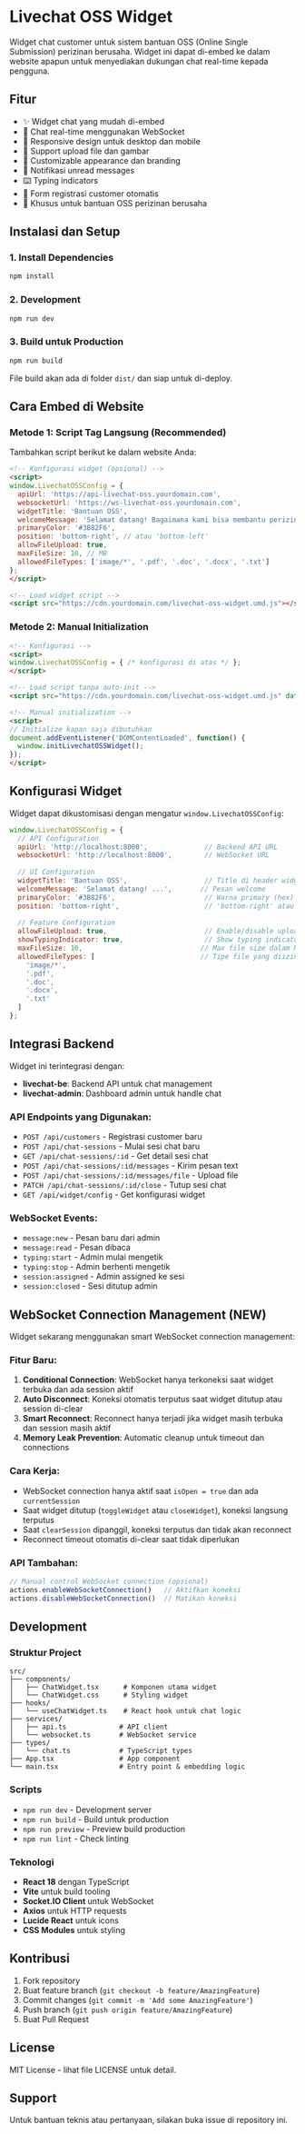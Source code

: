 # Livechat OSS Widget

Widget chat customer untuk sistem bantuan OSS (Online Single Submission) perizinan berusaha. Widget ini dapat di-embed ke dalam website apapun untuk menyediakan dukungan chat real-time kepada pengguna.

## Fitur

- ✨ Widget chat yang mudah di-embed
- 💬 Chat real-time menggunakan WebSocket
- 📱 Responsive design untuk desktop dan mobile
- 📎 Support upload file dan gambar
- 🎨 Customizable appearance dan branding
- 🔔 Notifikasi unread messages
- ⌨️ Typing indicators
- 📝 Form registrasi customer otomatis
- 🎯 Khusus untuk bantuan OSS perizinan berusaha

## Instalasi dan Setup

### 1. Install Dependencies

```bash
npm install
```

### 2. Development

```bash
npm run dev
```

### 3. Build untuk Production

```bash
npm run build
```

File build akan ada di folder `dist/` dan siap untuk di-deploy.

## Cara Embed di Website

### Metode 1: Script Tag Langsung (Recommended)

Tambahkan script berikut ke dalam website Anda:

```html
<!-- Konfigurasi widget (opsional) -->
<script>
window.LivechatOSSConfig = {
  apiUrl: 'https://api-livechat-oss.yourdomain.com',
  websocketUrl: 'https://ws-livechat-oss.yourdomain.com',
  widgetTitle: 'Bantuan OSS',
  welcomeMessage: 'Selamat datang! Bagaimana kami bisa membantu perizinan berusaha Anda?',
  primaryColor: '#3B82F6',
  position: 'bottom-right', // atau 'bottom-left'
  allowFileUpload: true,
  maxFileSize: 10, // MB
  allowedFileTypes: ['image/*', '.pdf', '.doc', '.docx', '.txt']
};
</script>

<!-- Load widget script -->
<script src="https://cdn.yourdomain.com/livechat-oss-widget.umd.js"></script>
```

### Metode 2: Manual Initialization

```html
<!-- Konfigurasi -->
<script>
window.LivechatOSSConfig = { /* konfigurasi di atas */ };
</script>

<!-- Load script tanpa auto-init -->
<script src="https://cdn.yourdomain.com/livechat-oss-widget.umd.js" data-manual-init="true"></script>

<!-- Manual initialization -->
<script>
// Initialize kapan saja dibutuhkan
document.addEventListener('DOMContentLoaded', function() {
  window.initLivechatOSSWidget();
});
</script>
```

## Konfigurasi Widget

Widget dapat dikustomisasi dengan mengatur `window.LivechatOSSConfig`:

```javascript
window.LivechatOSSConfig = {
  // API Configuration
  apiUrl: 'http://localhost:8000',              // Backend API URL
  websocketUrl: 'http://localhost:8000',        // WebSocket URL
  
  // UI Configuration  
  widgetTitle: 'Bantuan OSS',                   // Title di header widget
  welcomeMessage: 'Selamat datang! ...',       // Pesan welcome
  primaryColor: '#3B82F6',                      // Warna primary (hex)
  position: 'bottom-right',                     // 'bottom-right' atau 'bottom-left'
  
  // Feature Configuration
  allowFileUpload: true,                        // Enable/disable upload file
  showTypingIndicator: true,                    // Show typing indicator
  maxFileSize: 10,                             // Max file size dalam MB
  allowedFileTypes: [                          // Tipe file yang diizinkan
    'image/*', 
    '.pdf', 
    '.doc', 
    '.docx', 
    '.txt'
  ]
};
```

## Integrasi Backend

Widget ini terintegrasi dengan:

- **livechat-be**: Backend API untuk chat management
- **livechat-admin**: Dashboard admin untuk handle chat

### API Endpoints yang Digunakan:

- `POST /api/customers` - Registrasi customer baru
- `POST /api/chat-sessions` - Mulai sesi chat baru  
- `GET /api/chat-sessions/:id` - Get detail sesi chat
- `POST /api/chat-sessions/:id/messages` - Kirim pesan text
- `POST /api/chat-sessions/:id/messages/file` - Upload file
- `PATCH /api/chat-sessions/:id/close` - Tutup sesi chat
- `GET /api/widget/config` - Get konfigurasi widget

### WebSocket Events:

- `message:new` - Pesan baru dari admin
- `message:read` - Pesan dibaca  
- `typing:start` - Admin mulai mengetik
- `typing:stop` - Admin berhenti mengetik
- `session:assigned` - Admin assigned ke sesi
- `session:closed` - Sesi ditutup admin

## WebSocket Connection Management (NEW)

Widget sekarang menggunakan smart WebSocket connection management:

### Fitur Baru:

1. **Conditional Connection**: WebSocket hanya terkoneksi saat widget terbuka dan ada session aktif
2. **Auto Disconnect**: Koneksi otomatis terputus saat widget ditutup atau session di-clear
3. **Smart Reconnect**: Reconnect hanya terjadi jika widget masih terbuka dan session masih aktif
4. **Memory Leak Prevention**: Automatic cleanup untuk timeout dan connections

### Cara Kerja:

- WebSocket connection hanya aktif saat `isOpen = true` dan ada `currentSession`
- Saat widget ditutup (`toggleWidget` atau `closeWidget`), koneksi langsung terputus
- Saat `clearSession` dipanggil, koneksi terputus dan tidak akan reconnect
- Reconnect timeout otomatis di-clear saat tidak diperlukan

### API Tambahan:

```typescript
// Manual control WebSocket connection (opsional)
actions.enableWebSocketConnection()   // Aktifkan koneksi
actions.disableWebSocketConnection()  // Matikan koneksi
```

## Development

### Struktur Project

```
src/
├── components/
│   ├── ChatWidget.tsx      # Komponen utama widget
│   └── ChatWidget.css      # Styling widget
├── hooks/
│   └── useChatWidget.ts    # React hook untuk chat logic
├── services/
│   ├── api.ts             # API client
│   └── websocket.ts       # WebSocket service
├── types/
│   └── chat.ts            # TypeScript types
├── App.tsx                # App component
└── main.tsx               # Entry point & embedding logic
```

### Scripts

- `npm run dev` - Development server
- `npm run build` - Build untuk production
- `npm run preview` - Preview build production
- `npm run lint` - Check linting

### Teknologi

- **React 18** dengan TypeScript
- **Vite** untuk build tooling
- **Socket.IO Client** untuk WebSocket
- **Axios** untuk HTTP requests
- **Lucide React** untuk icons
- **CSS Modules** untuk styling

## Kontribusi

1. Fork repository
2. Buat feature branch (`git checkout -b feature/AmazingFeature`)
3. Commit changes (`git commit -m 'Add some AmazingFeature'`)
4. Push branch (`git push origin feature/AmazingFeature`)
5. Buat Pull Request

## License

MIT License - lihat file LICENSE untuk detail.

## Support

Untuk bantuan teknis atau pertanyaan, silakan buka issue di repository ini.
